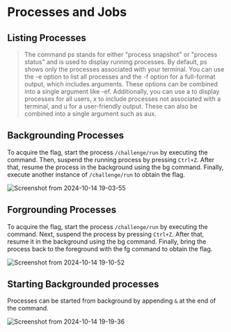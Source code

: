 # Processes and Jobs

## Listing Processes

> The command ps stands for either "process snapshot" or "process status" and is used to display running processes. By default, ps shows only the processes associated with your terminal. You can use the -e option to list all processes and the -f option for a full-format output, which includes arguments. These options can be combined into a single argument like -ef. Additionally, you can use a to display processes for all users, x to include processes not associated with a terminal, and u for a user-friendly output. These can also be combined into a single argument such as aux.



## Backgrounding Processes

To acquire the flag, start the process `/challenge/run` by executing the command. Then, suspend the running process by pressing `Ctrl+Z`. After that, resume the process in the background using the bg command. Finally, execute another instance of `/challenge/run` to obtain the flag.

![Screenshot from 2024-10-14 19-03-55](https://github.com/user-attachments/assets/222b58fa-e3a3-429f-8ff0-06a10fe5bc7a)


## Forgrounding Processes

To acquire the flag, start the process `/challenge/run` by executing the command. Next, suspend the process by pressing `Ctrl+Z`. After that, resume it in the background using the bg command. Finally, bring the process back to the foreground with the fg command to obtain the flag.

![Screenshot from 2024-10-14 19-10-52](https://github.com/user-attachments/assets/a61da48d-da90-4317-9a96-e97bb847c84e)


## Starting Backgrounded processes

Processes can be started from background by appending `&` at the end of the command.

![Screenshot from 2024-10-14 19-19-36](https://github.com/user-attachments/assets/2815a1d0-3ccb-4c7e-ab4d-839e2d79d875)

